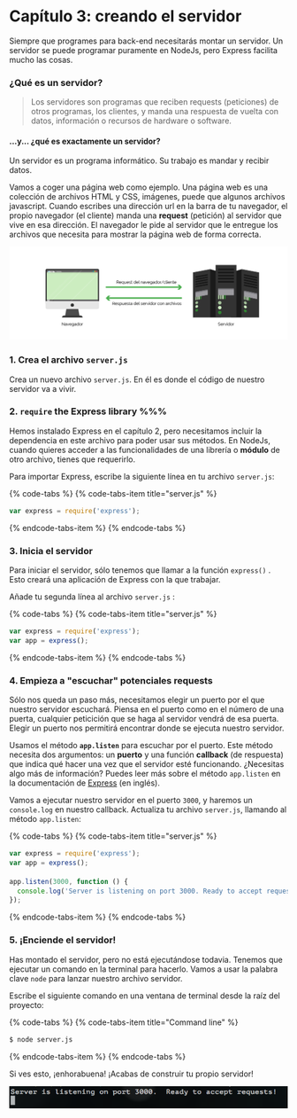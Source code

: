 # Capítulo 3: creando el servidor

Siempre que programes para back-end necesitarás montar un servidor. Un servidor se puede programar puramente en NodeJs, pero Express facilita mucho las cosas.

### ¿Qué es un servidor?

> Los servidores son programas que reciben requests \(peticiones\) de otros programas, los clientes, y manda una respuesta de vuelta con datos, información o recursos de hardware o software.

#### ...y... ¿qué es exactamente un servidor?

Un servidor es un programa informático. Su trabajo es mandar y recibir datos.

Vamos a coger una página web como ejemplo. Una página web es una colección de archivos HTML y CSS, imágenes, puede que algunos archivos javascript. Cuando escribes una dirección url en la barra de tu navegador, el propio navegador \(el cliente\) manda una **request** \(petición\) al servidor que vive en esa dirección. El navegador le pide al servidor que le entregue los archivos que necesita para mostrar la página web de forma correcta.

![](../../.gitbook/assets/servidorcliente.png)

### 1. Crea el archivo `server.js`

Crea un nuevo archivo `server.js`. En él es donde el código de nuestro servidor va a vivir.

### 2. `require` the Express library %%%

Hemos instalado Express en el capítulo 2, pero necesitamos incluir la dependencia en este archivo para poder usar sus métodos. En NodeJs, cuando quieres acceder a las funcionalidades de una librería o **módulo** de otro archivo, tienes que requerirlo.

Para importar Express, escribe la siguiente línea en tu archivo `server.js`:

{% code-tabs %}
{% code-tabs-item title="server.js" %}
```javascript
var express = require('express');
```
{% endcode-tabs-item %}
{% endcode-tabs %}

### 3. Inicia el servidor

Para iniciar el servidor, sólo tenemos que llamar a la función `express()` . Esto creará una aplicación de Express con la que trabajar.

Añade tu segunda línea al archivo `server.js` :

{% code-tabs %}
{% code-tabs-item title="server.js" %}
```javascript
var express = require('express');
var app = express();
```
{% endcode-tabs-item %}
{% endcode-tabs %}

### 4. Empieza a "escuchar" potenciales requests

Sólo nos queda un paso más, necesitamos elegir un puerto por el que nuestro servidor escuchará. Piensa en el puerto como en el número de una puerta, cualquier peticición que se haga al servidor vendrá de esa puerta. Elegir un puerto nos permitirá encontrar donde se ejecuta nuestro servidor.

Usamos el método **`app.listen`** para escuchar por el puerto. Este método necesita dos argumentos: un **puerto** y una función **callback** \(de respuesta\) que indica qué hacer una vez que el servidor esté funcionando. ¿Necesitas algo más de información? Puedes leer más sobre el método `app.listen` en la documentación de [Express](http://expressjs.com/en/4x/api.html#app.listen) \(en inglés\).

Vamos a ejecutar nuestro servidor en el puerto `3000`, y haremos un `console.log` en nuestro callback. Actualiza tu archivo `server.js`, llamando al método `app.listen`:

{% code-tabs %}
{% code-tabs-item title="server.js" %}
```javascript
var express = require('express');
var app = express();

app.listen(3000, function () {
  console.log('Server is listening on port 3000. Ready to accept requests!');
});
```
{% endcode-tabs-item %}
{% endcode-tabs %}

### 5. ¡Enciende el servidor!

Has montado el servidor, pero no está ejecutándose todavia. Tenemos que ejecutar un comando en la terminal para hacerlo. Vamos a usar la palabra clave `node` para lanzar nuestro archivo servidor.

Escribe el siguiente comando en una ventana de terminal desde la raíz del proyecto:

{% code-tabs %}
{% code-tabs-item title="Command line" %}
```bash
$ node server.js
```
{% endcode-tabs-item %}
{% endcode-tabs %}

Si ves esto, ¡enhorabuena! ¡Acabas de construir tu propio servidor!

![](../../.gitbook/assets/image.png)

